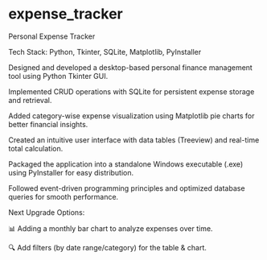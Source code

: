 # expense_tracker
 Personal Expense Tracker

Tech Stack: Python, Tkinter, SQLite, Matplotlib, PyInstaller

Designed and developed a desktop-based personal finance management tool using Python Tkinter GUI.

Implemented CRUD operations with SQLite for persistent expense storage and retrieval.

Added category-wise expense visualization using Matplotlib pie charts for better financial insights.

Created an intuitive user interface with data tables (Treeview) and real-time total calculation.

Packaged the application into a standalone Windows executable (.exe) using PyInstaller for easy distribution.

Followed event-driven programming principles and optimized database queries for smooth performance.

 Next Upgrade Options:

📊 Adding a monthly bar chart to analyze expenses over time.

🔍 Add filters (by date range/category) for the table & chart.
